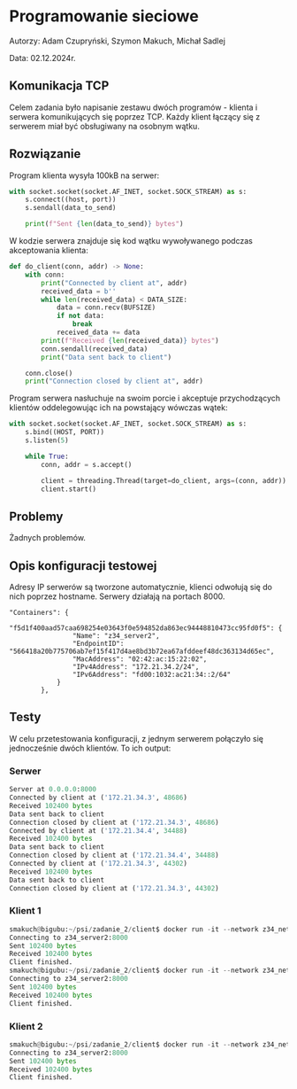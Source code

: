# Programowanie sieciowe
Autorzy: Adam Czupryński, Szymon Makuch, Michał Sadlej

Data: 02.12.2024r.

##  Komunikacja TCP
Celem zadania było napisanie zestawu dwóch programów - klienta i serwera komunikujących się poprzez TCP. Każdy klient łączący się z serwerem miał być obsługiwany na osobnym wątku.

## Rozwiązanie
Program klienta wysyła 100kB na serwer:
```python
with socket.socket(socket.AF_INET, socket.SOCK_STREAM) as s:
    s.connect((host, port))
    s.sendall(data_to_send)

    print(f"Sent {len(data_to_send)} bytes")
```

W kodzie serwera znajduje się kod wątku wywoływanego podczas akceptowania klienta:
```python
def do_client(conn, addr) -> None:
    with conn:
        print("Connected by client at", addr)
        received_data = b''
        while len(received_data) < DATA_SIZE:
            data = conn.recv(BUFSIZE)
            if not data:
                break
            received_data += data
        print(f"Received {len(received_data)} bytes")
        conn.sendall(received_data)
        print("Data sent back to client")

    conn.close()
    print("Connection closed by client at", addr)
```

Program serwera nasłuchuje na swoim porcie i akceptuje przychodzących klientów oddelegowując ich na powstający wówczas wątek:
```python
with socket.socket(socket.AF_INET, socket.SOCK_STREAM) as s:
    s.bind((HOST, PORT))
    s.listen(5)

    while True:
        conn, addr = s.accept()

        client = threading.Thread(target=do_client, args=(conn, addr))
        client.start()
```

## Problemy 

Żadnych problemów.

## Opis konfiguracji testowej

Adresy IP serwerów są tworzone automatycznie, klienci odwołują się do nich poprzez hostname. Serwery działają na portach 8000.

```
"Containers": {
            "f5d1f400aad57caa698254e03643f0e594852da863ec94448810473cc95fd0f5": {
                "Name": "z34_server2",
                "EndpointID": "566418a20b775706ab7ef15f417d4ae8bd3b72ea67afddeef48dc363134d65ec",
                "MacAddress": "02:42:ac:15:22:02",
                "IPv4Address": "172.21.34.2/24",
                "IPv6Address": "fd00:1032:ac21:34::2/64"
            }
        },
```

## Testy

W celu przetestowania konfiguracji, z jednym serwerem połączyło się jednocześnie dwóch klientów.
To ich output:

### Serwer
```python
Server at 0.0.0.0:8000
Connected by client at ('172.21.34.3', 48686)
Received 102400 bytes
Data sent back to client
Connection closed by client at ('172.21.34.3', 48686)
Connected by client at ('172.21.34.4', 34488)
Received 102400 bytes
Data sent back to client
Connection closed by client at ('172.21.34.4', 34488)
Connected by client at ('172.21.34.3', 44302)
Received 102400 bytes
Data sent back to client
Connection closed by client at ('172.21.34.3', 44302)
```

### Klient 1 
```python
smakuch@bigubu:~/psi/zadanie_2/client$ docker run -it --network z34_network z34_client 
Connecting to z34_server2:8000
Sent 102400 bytes
Received 102400 bytes
Client finished.
smakuch@bigubu:~/psi/zadanie_2/client$ docker run -it --network z34_network z34_client 
Connecting to z34_server2:8000
Sent 102400 bytes
Received 102400 bytes
Client finished.
```


### Klient 2
```python
smakuch@bigubu:~/psi/zadanie_2/client$ docker run -it --network z34_network z34_client
Connecting to z34_server2:8000
Sent 102400 bytes
Received 102400 bytes
Client finished.
```
